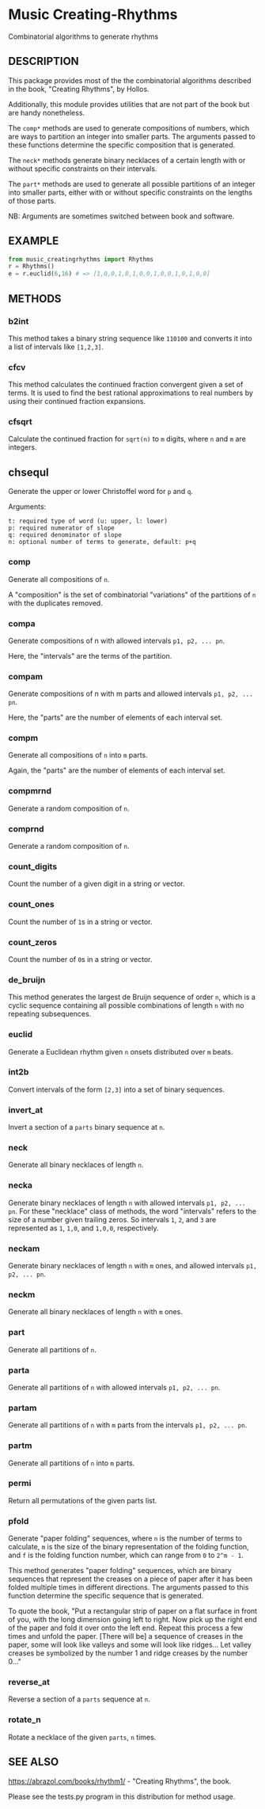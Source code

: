 # Music Creating-Rhythms
Combinatorial algorithms to generate rhythms

## DESCRIPTION

This package provides most of the the combinatorial algorithms described in the book, "Creating Rhythms", by Hollos.

Additionally, this module provides utilities that are not part of the book but are handy nonetheless.

The `comp*` methods are used to generate compositions of numbers, which are ways to partition an integer into smaller parts. The arguments passed to these functions determine the specific composition that is generated.

The `neck*` methods generate binary necklaces of a certain length with or without specific constraints on their intervals.

The `part*` methods are used to generate all possible partitions of an integer into smaller parts, either with or without specific constraints on the lengths of those parts.

NB: Arguments are sometimes switched between book and software.

## EXAMPLE
```python
from music_creatingrhythms import Rhythms
r = Rhythms()
e = r.euclid(6,16) # => [1,0,0,1,0,1,0,0,1,0,0,1,0,1,0,0]
```

## METHODS

### b2int
This method takes a binary string sequence like `110100` and converts it into a list of intervals like `[1,2,3]`.

### cfcv
This method calculates the continued fraction convergent given a set of terms. It is used to find the best rational approximations to real numbers by using their continued fraction expansions.

### cfsqrt
Calculate the continued fraction for `sqrt(n)` to `m` digits, where `n` and `m` are integers.

## chsequl
Generate the upper or lower Christoffel word for `p` and `q`.

Arguments:
```
t: required type of word (u: upper, l: lower)
p: required numerator of slope
q: required denominator of slope
n: optional number of terms to generate, default: p+q
```

### comp
Generate all compositions of `n`.

A "composition" is the set of combinatorial "variations" of the partitions of `n` with the duplicates removed.

### compa
Generate compositions of n with allowed intervals `p1, p2, ... pn`.

Here, the "intervals" are the terms of the partition.

### compam
Generate compositions of n with m parts and allowed intervals `p1, p2, ... pn`.

Here, the "parts" are the number of elements of each interval set.

### compm
Generate all compositions of `n` into `m` parts.

Again, the "parts" are the number of elements of each interval set.

### compmrnd
Generate a random composition of `n`.

### comprnd
Generate a random composition of `n`.

### count_digits
Count the number of a given digit in a string or vector.

### count_ones
Count the number of `1`s in a string or vector.

### count_zeros
Count the number of `0`s in a string or vector.

### de_bruijn
This method generates the largest de Bruijn sequence of order `n`, which is a cyclic sequence containing all possible combinations of length `n` with no repeating subsequences.

### euclid
Generate a Euclidean rhythm given `n` onsets distributed over `m` beats.

### int2b
Convert intervals of the form `[2,3]` into a set of binary sequences.

### invert_at
Invert a section of a `parts` binary sequence at `n`.

### neck
Generate all binary necklaces of length `n`.

### necka
Generate binary necklaces of length `n` with allowed intervals `p1, p2, ... pn`. For these "necklace" class of methods, the word "intervals" refers to the size of a number given trailing zeros. So intervals `1`, `2`, and `3` are represented as `1`, `1,0`, and `1,0,0`, respectively.

### neckam
Generate binary necklaces of length `n` with `m` ones, and allowed intervals `p1, p2, ... pn`.

### neckm
Generate all binary necklaces of length `n` with `m` ones.

### part
Generate all partitions of `n`.

### parta
Generate all partitions of `n` with allowed intervals `p1, p2, ... pn`.

### partam
Generate all partitions of `n` with `m` parts from the intervals `p1, p2, ... pn`.

### partm
Generate all partitions of `n` into `m` parts.

### permi
Return all permutations of the given parts list.

### pfold
Generate "paper folding" sequences, where `n` is the number of terms to calculate, `m` is the size of the binary representation of the folding function, and `f` is the folding function number, which can range from `0` to `2^m - 1`.

This method generates "paper folding" sequences, which are binary sequences that represent the creases on a piece of paper after it has been folded multiple times in different directions. The arguments passed to this function determine the specific sequence that is generated.

To quote the book, "Put a rectangular strip of paper on a flat surface in front of you, with the long dimension going left to right. Now pick up the right end of the paper and fold it over onto the left end. Repeat this process a few times and unfold the paper. [There will be] a sequence of creases in the paper, some will look like valleys and some will look like ridges... Let valley creases be symbolized by the number 1 and ridge creases by the number 0..."

### reverse_at
Reverse a section of a `parts` sequence at `n`.

### rotate_n
Rotate a necklace of the given `parts`, `n` times.

## SEE ALSO
https://abrazol.com/books/rhythm1/ - "Creating Rhythms", the book.

Please see the tests.py program in this distribution for method usage.
